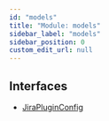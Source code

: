 ```yaml
---
id: "models"
title: "Module: models"
sidebar_label: "models"
sidebar_position: 0
custom_edit_url: null
---
```


## Interfaces

- [JiraPluginConfig](../interfaces/models.JiraPluginConfig)
